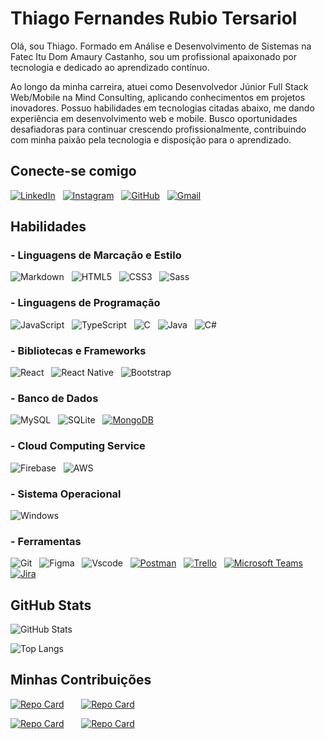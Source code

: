 # Thiago Fernandes Rubio Tersariol

Olá, sou Thiago. Formado em Análise e Desenvolvimento de Sistemas na Fatec Itu Dom Amaury Castanho, sou um profissional apaixonado por tecnologia e dedicado ao aprendizado contínuo. 

Ao longo da minha carreira, atuei como Desenvolvedor Júnior Full Stack Web/Mobile na Mind Consulting, aplicando conhecimentos em projetos inovadores. Possuo habilidades em tecnologias citadas abaixo, me dando experiência em desenvolvimento web e mobile. Busco oportunidades desafiadoras para continuar crescendo profissionalmente, contribuindo com minha paixão pela tecnologia e disposição para o aprendizado.

## Conecte-se comigo

[![LinkedIn](https://img.shields.io/badge/LinkedIn-0077B5?style=for-the-badge&logo=linkedin&logoColor=white)](https://www.linkedin.com/in/thiago-fernandes-71662a1a2/) &nbsp; [![Instagram](https://img.shields.io/badge/-Instagram-%23E4405F?style=for-the-badge&logo=instagram&logoColor=white)](https://www.instagram.com/thiago.rubioz/) &nbsp; [![GitHub](https://img.shields.io/badge/GitHub-100000?style=for-the-badge&logo=github&logoColor=white)](https://github.com/thiagoFernandesz) &nbsp; [![Gmail](https://img.shields.io/badge/Gmail-333333?style=for-the-badge&logo=gmail&logoColor=red)](mailto:tersariolthiago@gmail.com)

## Habilidades

### - Linguagens de Marcação e Estilo

![Markdown](https://img.shields.io/badge/Markdown-000?style=for-the-badge&logo=markdown) &nbsp; ![HTML5](https://img.shields.io/badge/HTML5-E34F26?style=for-the-badge&logo=html5&logoColor=white) &nbsp; ![CSS3](https://img.shields.io/badge/CSS3-1572B6?style=for-the-badge&logo=css3&logoColor=white) &nbsp; ![Sass](https://img.shields.io/badge/Sass-000?style=for-the-badge&logo=sass)

### - Linguagens de Programação

![JavaScript](https://img.shields.io/badge/JavaScript-F7DF1E?style=for-the-badge&logo=javascript&logoColor=black) &nbsp; ![TypeScript](https://img.shields.io/badge/TypeScript-007ACC?style=for-the-badge&logo=typescript&logoColor=white) &nbsp; ![C](https://img.shields.io/badge/C-00599C?style=for-the-badge&logo=c&logoColor=white) &nbsp; ![Java](https://img.shields.io/badge/java-%23ED8B00.svg?style=for-the-badge&logo=openjdk&logoColor=white) &nbsp; ![C#](https://img.shields.io/badge/C%23-239120?style=for-the-badge&logo=c-sharp&logoColor=white)

### - Bibliotecas e Frameworks

![React](https://img.shields.io/badge/React-20232A?style=for-the-badge&logo=react&logoColor=61DAFB) &nbsp; ![React Native](https://img.shields.io/badge/React_Native-20232A?style=for-the-badge&logo=react&logoColor=61DAFB) &nbsp; ![Bootstrap](https://img.shields.io/badge/-boostrap-0D1117?style=for-the-badge&logo=bootstrap&labelColor=0D1117)

### - Banco de Dados

![MySQL](https://img.shields.io/badge/MySQL-00000F?style=for-the-badge&logo=mysql&logoColor=white) &nbsp; ![SQLite](https://img.shields.io/badge/SQLite-000?style=for-the-badge&logo=sqlite&logoColor=07405E) &nbsp; [![MongoDB](https://img.shields.io/badge/MongoDB-4EA94B?style=for-the-badge&logo=mongodb&logoColor=white)](https://www.mongodb.com/)

### - Cloud Computing Service

![Firebase](https://img.shields.io/badge/Firebase-000?style=for-the-badge&logo=firebase&logoColor=ffca28) &nbsp; ![AWS](https://img.shields.io/badge/AWS-000.svg?style=for-the-badge&logo=amazon-aws&logoColor=white)

### - Sistema Operacional

![Windows](https://img.shields.io/badge/Windows-000?style=for-the-badge&logo=windows&logoColor=2CA5E0)

### - Ferramentas

![Git](https://img.shields.io/badge/GIT-E44C30?style=for-the-badge&logo=git&logoColor=white) &nbsp; ![Figma](https://img.shields.io/badge/Figma-696969?style=for-the-badge&logo=figma&logoColor=figma) &nbsp; ![Vscode](https://img.shields.io/badge/Vscode-007ACC?style=for-the-badge&logo=visual-studio-code&logoColor=white) &nbsp; [![Postman](https://img.shields.io/badge/Postman-FF6C37?style=for-the-badge&logo=postman&logoColor=white)](https://www.postman.com/) &nbsp; [![Trello](https://img.shields.io/badge/Trello-0079BF?style=for-the-badge&logo=trello&logoColor=white)](https://trello.com/) &nbsp; [![Microsoft Teams](https://img.shields.io/badge/Microsoft_Teams-6264A7?style=for-the-badge&logo=microsoft-teams&logoColor=white)](https://www.microsoft.com/en-us/microsoft-teams/log-in) &nbsp; [![Jira](https://img.shields.io/badge/Jira-0052CC?style=for-the-badge&logo=jira&logoColor=white)](https://www.atlassian.com/software/jira)

## GitHub Stats

![GitHub Stats](https://github-readme-stats.vercel.app/api?username=thiagoFernandesz&theme=transparent&bg_color=000&border_color=30A3DC&show_icons=true&icon_color=30A3DC&title_color=E94D5F&text_color=FFF)

![Top Langs](https://github-readme-stats-git-masterrstaa-rickstaa.vercel.app/api/top-langs/?username=thiagoFernandesz&bg_color=000&border_color=30A3DC&title_color=E94D5F&text_color=FFF)

## Minhas Contribuições

[![Repo Card](https://github-readme-stats.vercel.app/api/pin/?username=thiagoFernandesz&repo=Ecoleta-web&bg_color=000&border_color=30A3DC&show_icons=true&icon_color=30A3DC&title_color=E94D5F&text_color=FFF)](https://github.com/thiagoFernandesz/Ecoleta-web) &nbsp; &nbsp; &nbsp; [![Repo Card](https://github-readme-stats.vercel.app/api/pin/?username=thiagoFernandesz&repo=PlantManager&bg_color=000&border_color=30A3DC&show_icons=true&icon_color=30A3DC&title_color=E94D5F&text_color=FFF)](https://github.com/thiagoFernandesz/PlantManager)

[![Repo Card](https://github-readme-stats.vercel.app/api/pin/?username=thiagoFernandesz&repo=Jogo-Dino&bg_color=000&border_color=30A3DC&show_icons=true&icon_color=30A3DC&title_color=E94D5F&text_color=FFF)](https://github.com/thiagoFernandesz/Jogo-Dino) &nbsp; &nbsp; &nbsp; [![Repo Card](https://github-readme-stats.vercel.app/api/pin/?username=thiagoFernandesz&repo=Projeto-Faturamento&bg_color=000&border_color=30A3DC&show_icons=true&icon_color=30A3DC&title_color=E94D5F&text_color=FFF)](https://github.com/thiagoFernandesz/Projeto-Faturamento)
